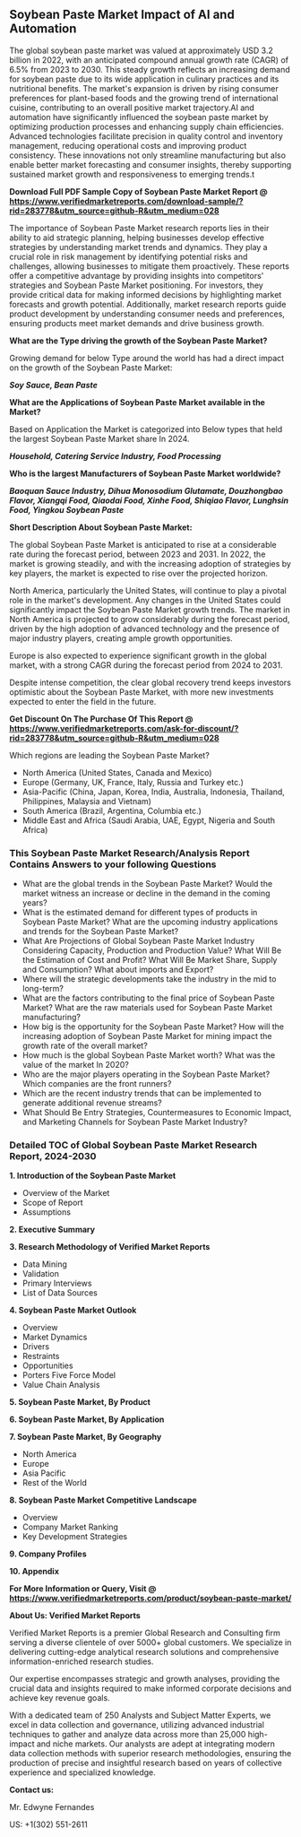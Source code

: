 <h2>Soybean Paste Market Impact of AI and Automation</h2>The global soybean paste market was valued at approximately USD 3.2 billion in 2022, with an anticipated compound annual growth rate (CAGR) of 6.5% from 2023 to 2030. This steady growth reflects an increasing demand for soybean paste due to its wide application in culinary practices and its nutritional benefits. The market's expansion is driven by rising consumer preferences for plant-based foods and the growing trend of international cuisine, contributing to an overall positive market trajectory.AI and automation have significantly influenced the soybean paste market by optimizing production processes and enhancing supply chain efficiencies. Advanced technologies facilitate precision in quality control and inventory management, reducing operational costs and improving product consistency. These innovations not only streamline manufacturing but also enable better market forecasting and consumer insights, thereby supporting sustained market growth and responsiveness to emerging trends.t</p><p id="" class=""><strong>Download Full PDF Sample Copy of Soybean Paste Market Report @ <a href="https://www.verifiedmarketreports.com/download-sample/?rid=283778&utm_source=github-R&utm_medium=028" target="_blank">https://www.verifiedmarketreports.com/download-sample/?rid=283778&utm_source=github-R&utm_medium=028</a></strong></p><p>The importance of&nbsp;Soybean Paste Market research reports lies in their ability to aid strategic planning, helping businesses develop effective strategies by understanding market trends and dynamics. They play a crucial role in risk management by identifying potential risks and challenges, allowing businesses to mitigate them proactively. These reports offer a competitive advantage by providing insights into competitors' strategies and Soybean Paste Market positioning. For investors, they provide critical data for making informed decisions by highlighting market forecasts and growth potential. Additionally, market research reports guide product development by understanding consumer needs and preferences, ensuring products meet market demands and drive business growth.</p><p><strong>What are the&nbsp;Type driving the growth of the Soybean Paste Market?</strong></p><p id="" class="">Growing demand for below Type around the world has had a direct impact on the growth of the Soybean Paste Market:</p><em><strong>Soy Sauce, Bean Paste</strong></em></p><strong>What are the&nbsp;Applications&nbsp;of Soybean Paste Market available in the Market?</strong></p><p id="" class="">Based on Application the Market is categorized into Below types that held the largest Soybean Paste Market share In 2024.</p><em><strong>Household, Catering Service Industry, Food Processing</strong></em></p><strong>Who is the largest Manufacturers of Soybean Paste Market worldwide?</strong></p><p><em><strong>Baoquan Sauce Industry, Dihua Monosodium Glutamate, Douzhongbao Flavor, Xiangqi Food, Qiaodai Food, Xinhe Food, Shiqiao Flavor, Lunghsin Food, Yingkou Soybean Paste</strong></em></p><p id="" class=""><strong>Short Description About Soybean Paste Market:</strong></p><p>The global Soybean Paste Market is anticipated to rise at a considerable rate during the forecast period, between 2023 and 2031. In 2022, the market is growing steadily, and with the increasing adoption of strategies by key players, the market is expected to rise over the projected horizon.</p><p>North America, particularly the United States, will continue to play a pivotal role in the market's development. Any changes in the United States could significantly impact the Soybean Paste Market growth trends. The market in North America is projected to grow considerably during the forecast period, driven by the high adoption of advanced technology and the presence of major industry players, creating ample growth opportunities.</p><p>Europe is also expected to experience significant growth in the global market, with a strong CAGR during the forecast period from 2024 to 2031.</p><p>Despite intense competition, the clear global recovery trend keeps investors optimistic about the Soybean Paste Market, with more new investments expected to enter the field in the future.</p><p id="" class=""><strong>Get Discount On The Purchase Of This Report @ <a href="https://www.verifiedmarketreports.com/ask-for-discount/?rid=283778&utm_source=github-R&utm_medium=028" target="_blank">https://www.verifiedmarketreports.com/ask-for-discount/?rid=283778&utm_source=github-R&utm_medium=028</a></strong></p>Which regions are leading the Soybean Paste Market?</p><ul><li>North America (United States, Canada and Mexico)</li><li>Europe (Germany, UK, France, Italy, Russia and Turkey etc.)</li><li>Asia-Pacific (China, Japan, Korea, India, Australia, Indonesia, Thailand, Philippines, Malaysia and Vietnam)</li><li>South America (Brazil, Argentina, Columbia etc.)</li><li>Middle East and Africa (Saudi Arabia, UAE, Egypt, Nigeria and South Africa)</li></ul><h3 id="" class="">This Soybean Paste Market Research/Analysis Report Contains Answers to your following Questions</h3><ul><li>What are the global trends in the Soybean Paste Market? Would the market witness an increase or decline in the demand in the coming years?</li><li>What is the estimated demand for different types of products in Soybean Paste Market? What are the upcoming industry applications and trends for the Soybean Paste Market?</li><li>What Are Projections of Global Soybean Paste Market Industry Considering Capacity, Production and Production Value? What Will Be the Estimation of Cost and Profit? What Will Be Market Share, Supply and Consumption? What about imports and Export?</li><li>Where will the strategic developments take the industry in the mid to long-term?</li><li>What are the factors contributing to the final price of Soybean Paste Market? What are the raw materials used for Soybean Paste Market manufacturing?</li><li>How big is the opportunity for the Soybean Paste Market? How will the increasing adoption of Soybean Paste Market for mining impact the growth rate of the overall market?</li><li>How much is the global Soybean Paste Market worth? What was the value of the market In 2020?</li><li>Who are the major players operating in the Soybean Paste Market? Which companies are the front runners?</li><li>Which are the recent industry trends that can be implemented to generate additional revenue streams?</li><li>What Should Be Entry Strategies, Countermeasures to Economic Impact, and Marketing Channels for Soybean Paste Market Industry?</li></ul><h3 id="" class="">Detailed TOC of Global Soybean Paste Market Research Report, 2024-2030</h3><p id="" class=""><strong>1. Introduction of the Soybean Paste Market</strong></p><ul><li>Overview of the Market</li><li>Scope of Report</li><li>Assumptions</li></ul><p id="" class=""><strong>2. Executive Summary</strong></p><p id="" class=""><strong>3. Research Methodology of Verified Market Reports</strong></p><ul><li>Data Mining</li><li>Validation</li><li>Primary Interviews</li><li>List of Data Sources</li></ul><p id="" class=""><strong>4. Soybean Paste Market Outlook</strong></p><ul><li>Overview</li><li>Market Dynamics</li><li>Drivers</li><li>Restraints</li><li>Opportunities</li><li>Porters Five Force Model</li><li>Value Chain Analysis</li></ul><p id="" class=""><strong>5. Soybean Paste Market, By Product</strong></p><p id="" class=""><strong>6. Soybean Paste Market, By Application</strong></p><p id="" class=""><strong>7. Soybean Paste Market, By Geography</strong></p><ul><li>North America</li><li>Europe</li><li>Asia Pacific</li><li>Rest of the World</li></ul><p id="" class=""><strong>8. Soybean Paste Market Competitive Landscape</strong></p><ul><li>Overview</li><li>Company Market Ranking</li><li>Key Development Strategies</li></ul><p id="" class=""><strong>9. Company Profiles</strong></p><p id="" class=""><strong>10. Appendix</strong></p><p id="" class=""><strong>For More Information or Query, Visit @ <a href="https://www.verifiedmarketreports.com/product/soybean-paste-market/" target="_blank">https://www.verifiedmarketreports.com/product/soybean-paste-market/</a></strong></p><p id="" class=""><strong>About Us: Verified Market Reports</strong></p><p id="" class="">Verified Market Reports is a premier Global Research and Consulting firm serving a diverse clientele of over 5000+ global customers. We specialize in delivering cutting-edge analytical research solutions and comprehensive information-enriched research studies.</p><p id="" class="">Our expertise encompasses strategic and growth analyses, providing the crucial data and insights required to make informed corporate decisions and achieve key revenue goals.</p><p id="" class="">With a dedicated team of 250 Analysts and Subject Matter Experts, we excel in data collection and governance, utilizing advanced industrial techniques to gather and analyze data across more than 25,000 high-impact and niche markets. Our analysts are adept at integrating modern data collection methods with superior research methodologies, ensuring the production of precise and insightful research based on years of collective experience and specialized knowledge.</p><p id="" class=""><strong>Contact us:</strong></p><p id="" class="">Mr. Edwyne Fernandes</p><p id="" class="">US: +1(302) 551-2611</p>